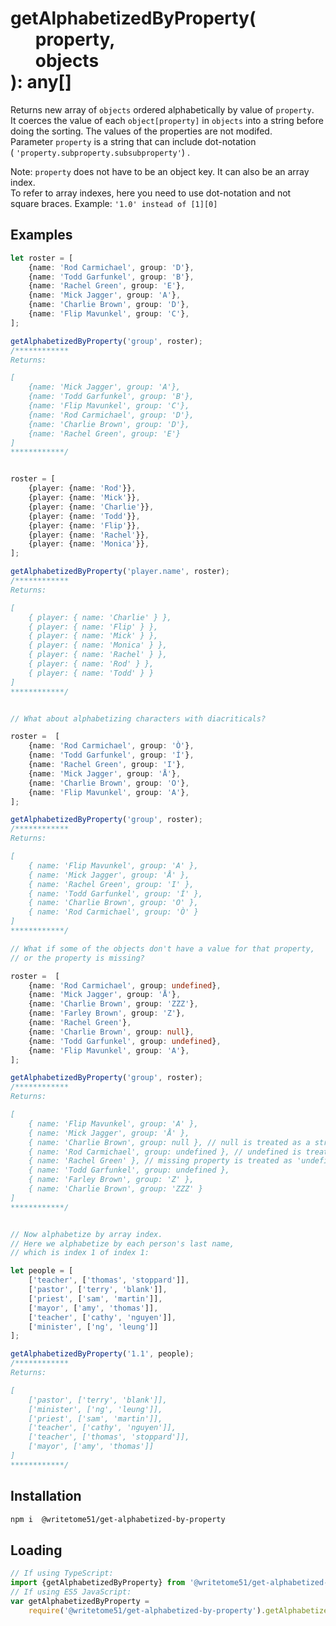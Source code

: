 
# getAlphabetizedByProperty(<br>&nbsp;&nbsp;&nbsp;&nbsp;&nbsp;&nbsp;property,<br>&nbsp;&nbsp;&nbsp;&nbsp;&nbsp;&nbsp;objects<br>): any[]

Returns new array of `objects` ordered alphabetically by value of `property`.  
It coerces the value of each `object[property]` in `objects` into a string before  
doing the sorting.  The values of the properties are not modifed.  
Parameter `property` is a string that can include dot-notation  
( `'property.subproperty.subsubproperty'`) .

Note:  `property` does not have to be an object key.  It can also be an array index.  
To refer to array indexes, here you need to use dot-notation and not  
square braces.  Example: `'1.0' instead of [1][0]`

## Examples
```ts
let roster = [
	{name: 'Rod Carmichael', group: 'D'},
	{name: 'Todd Garfunkel', group: 'B'},
	{name: 'Rachel Green', group: 'E'},
	{name: 'Mick Jagger', group: 'A'},
	{name: 'Charlie Brown', group: 'D'},
	{name: 'Flip Mavunkel', group: 'C'},
];

getAlphabetizedByProperty('group', roster);
/************
Returns:

[
	{name: 'Mick Jagger', group: 'A'},
	{name: 'Todd Garfunkel', group: 'B'},
	{name: 'Flip Mavunkel', group: 'C'},
	{name: 'Rod Carmichael', group: 'D'},
	{name: 'Charlie Brown', group: 'D'},
	{name: 'Rachel Green', group: 'E'}
]
************/


roster = [
	{player: {name: 'Rod'}},
	{player: {name: 'Mick'}},
	{player: {name: 'Charlie'}},
	{player: {name: 'Todd'}},
	{player: {name: 'Flip'}},
	{player: {name: 'Rachel'}},
	{player: {name: 'Monica'}},
];

getAlphabetizedByProperty('player.name', roster);
/************
Returns:

[ 
    { player: { name: 'Charlie' } },
    { player: { name: 'Flip' } },
    { player: { name: 'Mick' } },
    { player: { name: 'Monica' } },
    { player: { name: 'Rachel' } },
    { player: { name: 'Rod' } },
    { player: { name: 'Todd' } }
]
************/


// What about alphabetizing characters with diacriticals?

roster =  [
	{name: 'Rod Carmichael', group: 'Ò'},
	{name: 'Todd Garfunkel', group: 'Í'},
	{name: 'Rachel Green', group: 'I'},
	{name: 'Mick Jagger', group: 'Å'},
	{name: 'Charlie Brown', group: 'O'},
	{name: 'Flip Mavunkel', group: 'A'},
];

getAlphabetizedByProperty('group', roster);
/************
Returns:

[
    { name: 'Flip Mavunkel', group: 'A' },
    { name: 'Mick Jagger', group: 'Å' },
    { name: 'Rachel Green', group: 'I' },
    { name: 'Todd Garfunkel', group: 'Í' },
    { name: 'Charlie Brown', group: 'O' },
    { name: 'Rod Carmichael', group: 'Ò' } 
]
************/

// What if some of the objects don't have a value for that property,
// or the property is missing?

roster =  [
	{name: 'Rod Carmichael', group: undefined},
	{name: 'Mick Jagger', group: 'Å'},
	{name: 'Charlie Brown', group: 'ZZZ'},
	{name: 'Farley Brown', group: 'Z'},
	{name: 'Rachel Green'},
	{name: 'Charlie Brown', group: null},
	{name: 'Todd Garfunkel', group: undefined},
	{name: 'Flip Mavunkel', group: 'A'},
];

getAlphabetizedByProperty('group', roster);
/************
Returns:

[
    { name: 'Flip Mavunkel', group: 'A' },
    { name: 'Mick Jagger', group: 'Å' },
    { name: 'Charlie Brown', group: null }, // null is treated as a string
    { name: 'Rod Carmichael', group: undefined }, // undefined is treated as a string
    { name: 'Rachel Green' }, // missing property is treated as 'undefined'
    { name: 'Todd Garfunkel', group: undefined },
    { name: 'Farley Brown', group: 'Z' },
    { name: 'Charlie Brown', group: 'ZZZ' } 
]
************/


// Now alphabetize by array index.
// Here we alphabetize by each person's last name,
// which is index 1 of index 1:

let people = [
	['teacher', ['thomas', 'stoppard']],
	['pastor', ['terry', 'blank']],
	['priest', ['sam', 'martin']],
	['mayor', ['amy', 'thomas']],
	['teacher', ['cathy', 'nguyen']],
	['minister', ['ng', 'leung']]
];

getAlphabetizedByProperty('1.1', people);
/************
Returns:

[
	['pastor', ['terry', 'blank']],
	['minister', ['ng', 'leung']],
	['priest', ['sam', 'martin']],
	['teacher', ['cathy', 'nguyen']],
	['teacher', ['thomas', 'stoppard']],
	['mayor', ['amy', 'thomas']]
]
************/
```

## Installation

```bash
npm i  @writetome51/get-alphabetized-by-property
```
## Loading
```ts
// If using TypeScript:
import {getAlphabetizedByProperty} from '@writetome51/get-alphabetized-by-property';
// If using ES5 JavaScript:
var getAlphabetizedByProperty = 
	require('@writetome51/get-alphabetized-by-property').getAlphabetizedByProperty;
```

